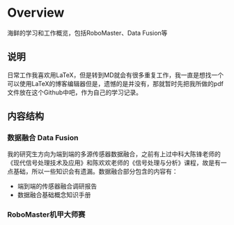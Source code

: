 # Overview
海鲜的学习和工作概览，包括RoboMaster、Data Fusion等

## 说明
日常工作我喜欢用LaTeX，但是转到MD就会有很多重复工作，我一直是想找一个可以使用LaTeX的博客编辑器但是，遗憾的是并没有，那就暂时先把我所做的pdf文件放在这个Github中吧，作为自己的学习记录。

## 内容结构
### 数据融合 Data Fusion
我的研究生方向为端到端的多源传感器数据融合，之前有上过中科大陈锋老师的《现代信号处理技术及应用》和陈欢欢老师的《信号处理与分析》课程，故是有一点基础，所以一些知识会有遗漏。数据融合部分包含的内容有：

- 端到端的传感器融合调研报告
- 数据融合基础概念知识手册

### RoboMaster机甲大师赛

